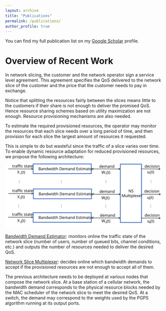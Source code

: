```yaml
---
layout: archive
title: "Publications"
permalink: /publications/
author_profile: true
---
```


You can find my full publication list on my <i class="fas fa-fw fa-graduation-cap"> </i> <a href="{{author.googlescholar}}"> Google Scholar</a> profile.<br/>

# Overview of Recent Work

In network slicing, the customer and the network operator sign a service level agreement. This agreement specifies the QoS delivered to the network slice of the customer and the price that the customer needs to pay in exchange.

Notice that splitting the resources fairly between the slices means little to the customers if their share is not enough to deliver the promised QoS. Hence resource sharing schemes based on utility maximization are not enough. Resource provisioning mechanisms are also needed.

To estimate the required provisioned resources, the operator may monitor the resources that each slice needs over a long period of time, and then provision for each slice the largest amount of resources it requested.

This is simple to do but wasteful since the traffic of a slice varies over time. To enable dynamic resource adaptation for reduced provisioned resources, we propose the following architecture:


<img src="/images/system.svg" alt="Proposed Architecture">

<ins> Bandwidth Demand Estimator</ins>: monitors online the traffic state of the network slice (number of users, number of queued bits, channel conditions, etc.) and outputs the number of resources needed to deliver the desired QoS.

<ins> Network Slice Multiplexer</ins>: decides online which bandwidth demands to accept if the provisioned resources are not enough to accept all of them.

The previous architecture needs to be deployed at various nodes that compose the network slice. At a base station of a cellular network, the bandwidth demand corresponds to the physical resource blocks needed by the MAC scheduler of the network slice to meet the desired QoS. At a switch, the demand may correspond to the weights used by the PGPS algorithm running at its output ports.
